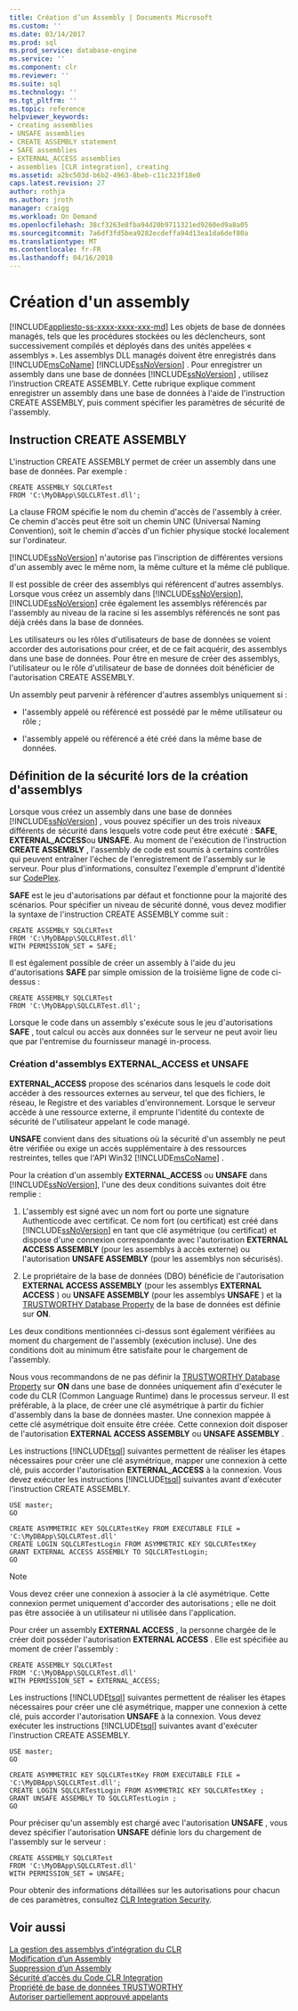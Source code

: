 ```yaml
---
title: Création d’un Assembly | Documents Microsoft
ms.custom: ''
ms.date: 03/14/2017
ms.prod: sql
ms.prod_service: database-engine
ms.service: ''
ms.component: clr
ms.reviewer: ''
ms.suite: sql
ms.technology: ''
ms.tgt_pltfrm: ''
ms.topic: reference
helpviewer_keywords:
- creating assemblies
- UNSAFE assemblies
- CREATE ASSEMBLY statement
- SAFE assemblies
- EXTERNAL_ACCESS assemblies
- assemblies [CLR integration], creating
ms.assetid: a2bc503d-b6b2-4963-8beb-c11c323f18e0
caps.latest.revision: 27
author: rothja
ms.author: jroth
manager: craigg
ms.workload: On Demand
ms.openlocfilehash: 38cf3263e8fba94d20b9711321ed9260ed9a8a05
ms.sourcegitcommit: 7a6df3fd5bea9282ecdeffa94d13ea1da6def80a
ms.translationtype: MT
ms.contentlocale: fr-FR
ms.lasthandoff: 04/16/2018
---
```

# <a name="creating-an-assembly"></a>Création d'un assembly
[!INCLUDE[appliesto-ss-xxxx-xxxx-xxx-md](../../../includes/appliesto-ss-xxxx-xxxx-xxx-md.md)]
  Les objets de base de données managés, tels que les procédures stockées ou les déclencheurs, sont successivement compilés et déployés dans des unités appelées « assemblys ». Les assemblys DLL managés doivent être enregistrés dans [!INCLUDE[msCoName](../../../includes/msconame-md.md)] [!INCLUDE[ssNoVersion](../../../includes/ssnoversion-md.md)] . Pour enregistrer un assembly dans une base de données [!INCLUDE[ssNoVersion](../../../includes/ssnoversion-md.md)] , utilisez l'instruction CREATE ASSEMBLY. Cette rubrique explique comment enregistrer un assembly dans une base de données à l'aide de l'instruction CREATE ASSEMBLY, puis comment spécifier les paramètres de sécurité de l'assembly.  
  
## <a name="the-create-assembly-statement"></a>Instruction CREATE ASSEMBLY  
 L'instruction CREATE ASSEMBLY permet de créer un assembly dans une base de données. Par exemple :  
  
```  
CREATE ASSEMBLY SQLCLRTest  
FROM 'C:\MyDBApp\SQLCLRTest.dll';  
```  
  
 La clause FROM spécifie le nom du chemin d'accès de l'assembly à créer. Ce chemin d'accès peut être soit un chemin UNC (Universal Naming Convention), soit le chemin d'accès d'un fichier physique stocké localement sur l'ordinateur.  
  
 [!INCLUDE[ssNoVersion](../../../includes/ssnoversion-md.md)] n'autorise pas l'inscription de différentes versions d'un assembly avec le même nom, la même culture et la même clé publique.  
  
 Il est possible de créer des assemblys qui référencent d'autres assemblys. Lorsque vous créez un assembly dans [!INCLUDE[ssNoVersion](../../../includes/ssnoversion-md.md)], [!INCLUDE[ssNoVersion](../../../includes/ssnoversion-md.md)] crée également les assemblys référencés par l'assembly au niveau de la racine si les assemblys référencés ne sont pas déjà créés dans la base de données.  
  
 Les utilisateurs ou les rôles d'utilisateurs de base de données se voient accorder des autorisations pour créer, et de ce fait acquérir, des assemblys dans une base de données. Pour être en mesure de créer des assemblys, l'utilisateur ou le rôle d'utilisateur de base de données doit bénéficier de l'autorisation CREATE ASSEMBLY.  
  
 Un assembly peut parvenir à référencer d'autres assemblys uniquement si :  
  
-   l'assembly appelé ou référencé est possédé par le même utilisateur ou rôle ;  
  
-   l'assembly appelé ou référencé a été créé dans la même base de données.  
  
## <a name="specifying-security-when-creating-assemblies"></a>Définition de la sécurité lors de la création d'assemblys  
 Lorsque vous créez un assembly dans une base de données [!INCLUDE[ssNoVersion](../../../includes/ssnoversion-md.md)] , vous pouvez spécifier un des trois niveaux différents de sécurité dans lesquels votre code peut être exécuté : **SAFE**, **EXTERNAL_ACCESS**ou **UNSAFE**. Au moment de l'exécution de l'instruction **CREATE ASSEMBLY** , l'assembly de code est soumis à certains contrôles qui peuvent entraîner l'échec de l'enregistrement de l'assembly sur le serveur. Pour plus d'informations, consultez l'exemple d'emprunt d'identité sur [CodePlex](http://msftengprodsamples.codeplex.com/).  
  
 **SAFE** est le jeu d'autorisations par défaut et fonctionne pour la majorité des scénarios. Pour spécifier un niveau de sécurité donné, vous devez modifier la syntaxe de l'instruction CREATE ASSEMBLY comme suit :  
  
```  
CREATE ASSEMBLY SQLCLRTest  
FROM 'C:\MyDBApp\SQLCLRTest.dll'  
WITH PERMISSION_SET = SAFE;  
```  
  
 Il est également possible de créer un assembly à l'aide du jeu d'autorisations **SAFE** par simple omission de la troisième ligne de code ci-dessus :  
  
```  
CREATE ASSEMBLY SQLCLRTest  
FROM 'C:\MyDBApp\SQLCLRTest.dll';  
```  
  
 Lorsque le code dans un assembly s'exécute sous le jeu d'autorisations **SAFE** , tout calcul ou accès aux données sur le serveur ne peut avoir lieu que par l'entremise du fournisseur managé in-process.  
  
### <a name="creating-externalaccess-and-unsafe-assemblies"></a>Création d'assemblys EXTERNAL_ACCESS et UNSAFE  
 **EXTERNAL_ACCESS** propose des scénarios dans lesquels le code doit accéder à des ressources externes au serveur, tel que des fichiers, le réseau, le Registre et des variables d'environnement. Lorsque le serveur accède à une ressource externe, il emprunte l'identité du contexte de sécurité de l'utilisateur appelant le code managé.  
  
 **UNSAFE** convient dans des situations où la sécurité d'un assembly ne peut être vérifiée ou exige un accès supplémentaire à des ressources restreintes, telles que l'API Win32 [!INCLUDE[msCoName](../../../includes/msconame-md.md)] .  
  
 Pour la création d'un assembly **EXTERNAL_ACCESS** ou **UNSAFE** dans [!INCLUDE[ssNoVersion](../../../includes/ssnoversion-md.md)], l'une des deux conditions suivantes doit être remplie :  
  
1.  L'assembly est signé avec un nom fort ou porte une signature Authenticode avec certificat. Ce nom fort (ou certificat) est créé dans [!INCLUDE[ssNoVersion](../../../includes/ssnoversion-md.md)] en tant que clé asymétrique (ou certificat) et dispose d'une connexion correspondante avec l'autorisation **EXTERNAL ACCESS ASSEMBLY** (pour les assemblys à accès externe) ou l'autorisation **UNSAFE ASSEMBLY** (pour les assemblys non sécurisés).  
  
2.  Le propriétaire de la base de données (DBO) bénéficie de l'autorisation **EXTERNAL ACCESS ASSEMBLY** (pour les assemblys **EXTERNAL ACCESS** ) ou **UNSAFE ASSEMBLY** (pour les assemblys **UNSAFE** ) et la [TRUSTWORTHY Database Property](../../../relational-databases/security/trustworthy-database-property.md) de la base de données est définie sur **ON**.  
  
 Les deux conditions mentionnées ci-dessus sont également vérifiées au moment du chargement de l'assembly (exécution incluse). Une des conditions doit au minimum être satisfaite pour le chargement de l'assembly.  
  
 Nous vous recommandons de ne pas définir la [TRUSTWORTHY Database Property](../../../relational-databases/security/trustworthy-database-property.md) sur **ON** dans une base de données uniquement afin d'exécuter le code du CLR (Common Language Runtime) dans le processus serveur. Il est préférable, à la place, de créer une clé asymétrique à partir du fichier d'assembly dans la base de données master. Une connexion mappée à cette clé asymétrique doit ensuite être créée. Cette connexion doit disposer de l'autorisation **EXTERNAL ACCESS ASSEMBLY** ou **UNSAFE ASSEMBLY** .  
  
 Les instructions [!INCLUDE[tsql](../../../includes/tsql-md.md)] suivantes permettent de réaliser les étapes nécessaires pour créer une clé asymétrique, mapper une connexion à cette clé, puis accorder l'autorisation **EXTERNAL_ACCESS** à la connexion. Vous devez exécuter les instructions [!INCLUDE[tsql](../../../includes/tsql-md.md)] suivantes avant d'exécuter l'instruction CREATE ASSEMBLY.  
  
```  
USE master;   
GO    
  
CREATE ASYMMETRIC KEY SQLCLRTestKey FROM EXECUTABLE FILE = 'C:\MyDBApp\SQLCLRTest.dll'     
CREATE LOGIN SQLCLRTestLogin FROM ASYMMETRIC KEY SQLCLRTestKey     
GRANT EXTERNAL ACCESS ASSEMBLY TO SQLCLRTestLogin;   
GO   
```  
  
> [!NOTE]  
>  Vous devez créer une connexion à associer à la clé asymétrique. Cette connexion permet uniquement d'accorder des autorisations ; elle ne doit pas être associée à un utilisateur ni utilisée dans l'application.  
  
 Pour créer un assembly **EXTERNAL ACCESS** , la personne chargée de le créer doit posséder l'autorisation **EXTERNAL ACCESS** . Elle est spécifiée au moment de créer l'assembly :  
  
```  
CREATE ASSEMBLY SQLCLRTest  
FROM 'C:\MyDBApp\SQLCLRTest.dll'  
WITH PERMISSION_SET = EXTERNAL_ACCESS;  
```  
  
 Les instructions [!INCLUDE[tsql](../../../includes/tsql-md.md)] suivantes permettent de réaliser les étapes nécessaires pour créer une clé asymétrique, mapper une connexion à cette clé, puis accorder l'autorisation **UNSAFE** à la connexion. Vous devez exécuter les instructions [!INCLUDE[tsql](../../../includes/tsql-md.md)] suivantes avant d'exécuter l'instruction CREATE ASSEMBLY.  
  
```  
USE master;   
GO    
  
CREATE ASYMMETRIC KEY SQLCLRTestKey FROM EXECUTABLE FILE = 'C:\MyDBApp\SQLCLRTest.dll';     
CREATE LOGIN SQLCLRTestLogin FROM ASYMMETRIC KEY SQLCLRTestKey ;    
GRANT UNSAFE ASSEMBLY TO SQLCLRTestLogin ;  
GO  
```  
  
 Pour préciser qu'un assembly est chargé avec l'autorisation **UNSAFE** , vous devez spécifier l'autorisation **UNSAFE** définie lors du chargement de l'assembly sur le serveur :  
  
```  
CREATE ASSEMBLY SQLCLRTest  
FROM 'C:\MyDBApp\SQLCLRTest.dll'  
WITH PERMISSION_SET = UNSAFE;  
```  
  
 Pour obtenir des informations détaillées sur les autorisations pour chacun de ces paramètres, consultez [CLR Integration Security](../../../relational-databases/clr-integration/security/clr-integration-security.md).  
  
## <a name="see-also"></a>Voir aussi  
 [La gestion des assemblys d’intégration du CLR](../../../relational-databases/clr-integration/assemblies/managing-clr-integration-assemblies.md)   
 [Modification d’un Assembly](../../../relational-databases/clr-integration/assemblies/altering-an-assembly.md)   
 [Suppression d’un Assembly](../../../relational-databases/clr-integration/assemblies/dropping-an-assembly.md)   
 [Sécurité d’accès du Code CLR Integration](../../../relational-databases/clr-integration/security/clr-integration-code-access-security.md)   
 [Propriété de base de données TRUSTWORTHY](../../../relational-databases/security/trustworthy-database-property.md)   
 [Autoriser partiellement approuvé appelants](http://msdn.microsoft.com/library/20b0248f-36da-4fc3-97d2-3789fcf6e084)  
  
  
